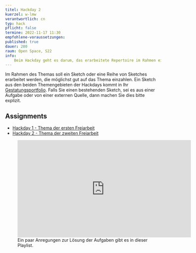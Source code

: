 ```yaml
---
titel: Hackday 2
kuerzel: w-lmw
verantwortlich: cn
typ: hack
pflicht: false
termine: 2022-11-17 11:30
empfohlene-voraussetzungen:
published: true
dauer: 280
raum: Open Space, S22
info: 
    Beim Hackday geht es darum, das erarbeitete Repertoire im Rahmen einer konkreten Aufgabenstellung, eines Themengebiets oder einer Leitfrage einzusetzen.
---
```


Im Rahmen des Themas soll ein Sketch oder eine Reihe von Sketches erarbeitet werden, die möglichst gut auf das Thema einzahlen. Ein Sketch aus den beiden Themengebieten der Hackdays kommt in Ihr [Gestatungsportfolio](/generative-gestaltung/gestaltungsportfolio/). Falls Sie einen bestehenden Sketch, sei es aus einer Aufgabe oder von einer externen Quelle, dann machen Sie dies bitte explizit.

## Assignments

- [Hackday 1 - Thema der ersten Freiarbeit](/generative-gestaltung/assignments/99-hackday-1/)
- [Hackday 2 - Thema der zweiten Freiarbeit](/generative-gestaltung/assignments/99-hackday-2/)




<figure class="video-container">
<iframe width="560" height="315" src="https://www.youtube.com/embed/ov1H-VFKYxQ" title="YouTube video player" frameborder="0" allow="accelerometer; autoplay; clipboard-write; encrypted-media; gyroscope; picture-in-picture" allowfullscreen></iframe>
<figcaption>
Ein paar Anregungen zur Lösung der Aufgaben gibt es in dieser Playlist.
</figcaption>
</figure>
